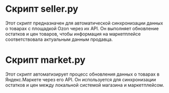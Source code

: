 # Скрипт seller.py
Этот скрипт предназначен для автоматической синхронизации данных о товарах с площадкой Ozon через их API.
Он выполняет обновление остатков и цен товаров, чтобы информация на маркетплейсе соответствовала актуальным данным продавца.

# Скрипт market.py
Этот скрипт автоматизирует процесс обновления данных о товарах в Яндекс.Маркете через его API.
Он используется для синхронизации остатков и цен между локальной системой магазина и маркетплейсом.